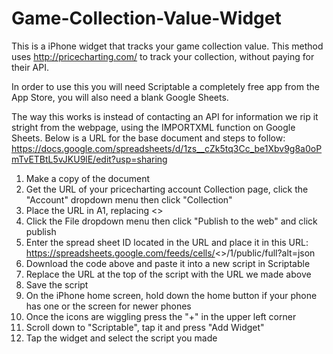 # Game-Collection-Value-Widget
This is a iPhone widget that tracks your game collection value.
This method uses http://pricecharting.com/ to track your collection, without paying for their API.

In order to use this you will need Scriptable a completely free app from the App Store, you will also need a blank Google Sheets.

The way this works is instead of contacting an API for information we rip it stright from the webpage,
using the IMPORTXML function on Google Sheets.
Below is a URL for the base document and steps to follow:
https://docs.google.com/spreadsheets/d/1zs__cZk5tq3Cc_be1Xbv9g8a0oPmTvETBtL5vJKU9lE/edit?usp=sharing

1. Make a copy of the document
2. Get the URL of your pricecharting account Collection page, click the "Account" dropdown menu then click "Collection"
3. Place the URL in A1, replacing <<your url>>
4. Click the File dropdown menu then click "Publish to the web" and click publish
5. Enter the spread sheet ID located in the URL and place it in this URL:
https://spreadsheets.google.com/feeds/cells/<<sheet id>>/1/public/full?alt=json
6. Download the code above and paste it into a new script in Scriptable
7. Replace the URL at the top of the script with the URL we made above
8. Save the script
9. On the iPhone home screen, hold down the home button if your phone has one or the screen for newer phones
10. Once the icons are wiggling press the "+" in the upper left corner
11. Scroll down to "Scriptable", tap it and press "Add Widget"
12. Tap the widget and select the script you made
